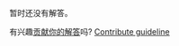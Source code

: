 
暂时还没有解答。

有兴趣[贡献你的解答](https://github.com/BFEdev/BFE.dev-solutions/blob/main/question/what-is-the-pros-and-cons-of-redux_zh.md)吗? [Contribute guideline](https://github.com/BFEdev/BFE.dev-solutions#how-to-contribute)
